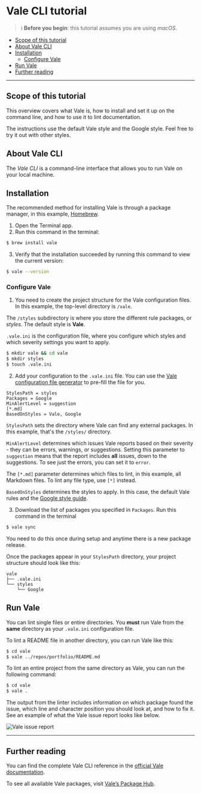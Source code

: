 # Vale CLI tutorial

> :information_source: **Before you begin**: this tutorial assumes you are using *macOS*.

<!-- TOC depthfrom:2 -->

- [Scope of this tutorial](#scope-of-this-tutorial)
- [About Vale CLI](#about-vale-cli)
- [Installation](#installation)
    - [Configure Vale](#configure-vale)
- [Run Vale](#run-vale)
- [Further reading](#further-reading)

<!-- /TOC -->

---

## Scope of this tutorial

This overview covers what Vale is, how to install and set it up on the command line, and how to use it to lint documentation.

The instructions use the default Vale style and the Google style. Feel free to try it out with other styles.

## About Vale CLI

The *Vale CLI* is a command-line interface that allows you to run Vale on your local machine.

## Installation

The recommended method for installing Vale is through a package manager, in this example, [Homebrew](https://formulae.brew.sh/formula/vale).

1. Open the Terminal app.
2. Run this command in the terminal:

```sh
$ brew install vale
```

3. Verify that the installation succeeded by running this command to view the current version:
    
```sh
$ vale --version
```

### Configure Vale

1. You need to create the project structure for the Vale configuration files. In this example, the top-level directory is `/vale`.

The `/styles` subdirectory is where you store the different rule packages, or *styles*. The default style is **Vale**.

`.vale.ini` is the configuration file, where you configure which styles and which severity settings you want to apply.

```sh
$ mkdir vale && cd vale
$ mkdir styles
$ touch .vale.ini
```

2. Add your configuration to the `.vale.ini` file. You can use the [Vale configuration file generator](https://vale.sh/generator) to pre-fill the file for you.

```
StylesPath = styles
Packages = Google
MinAlertLevel = suggestion
[*.md]
BasedOnStyles = Vale, Google
```

`StylesPath` sets the directory where Vale can find any external packages. In this example, that's the `/styles/` directory.

`MinAlertLevel` determines which issues Vale reports based on their severity - they can be errors, warnings, or suggestions. Setting this parameter to `suggestion` means that the report includes **all** issues, down to the suggestions. To see just the errors, you can set it to `error`.

The `[*.md]` parameter determines which files to lint, in this example, all Markdown files. To lint any file type, use `[*]` instead.

`BasedOnStyles` determines the styles to apply. In this case, the default Vale rules and the [Google style guide](https://developers.google.com/style).

3. Download the list of packages you specified in `Packages`. Run this command in the terminal

```sh
$ vale sync
```

You need to do this once during setup and anytime there is a new package release.

Once the packages appear in your `StylesPath` directory, your project structure should look like this:

```
vale
├── .vale.ini
└── styles
    └── Google
```

## Run Vale

You can lint single files or entire directories. You **must** run Vale from the **same** directory as your `.vale.ini` configuration file.

To lint a README file in another directory, you can run Vale like this:

```sh
$ cd vale
$ vale ../repos/portfolio/README.md
```

To lint an entire project from the same directory as Vale, you can run the following command:

```sh
$ cd vale
$ vale .
```

The output from the linter includes information on which package found the issue, which line and character position you should look at, and how to fix it. See an example of what the Vale issue report looks like below.

![Vale issue report](./media/vale-report.png)

---

## Further reading

You can find the complete Vale CLI reference in the [official Vale documentation](https://vale.sh/docs/).

To see all available Vale packages, visit [Valeʼs Package Hub](https://vale.sh/hub/). 
